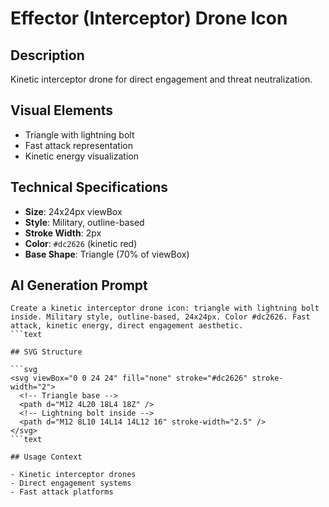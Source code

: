 # Effector (Interceptor) Drone Icon

## Description

Kinetic interceptor drone for direct engagement and threat neutralization.

## Visual Elements

- Triangle with lightning bolt
- Fast attack representation
- Kinetic energy visualization

## Technical Specifications

- **Size**: 24x24px viewBox
- **Style**: Military, outline-based
- **Stroke Width**: 2px
- **Color**: `#dc2626` (kinetic red)
- **Base Shape**: Triangle (70% of viewBox)

## AI Generation Prompt

```text
Create a kinetic interceptor drone icon: triangle with lightning bolt inside. Military style, outline-based, 24x24px. Color #dc2626. Fast attack, kinetic energy, direct engagement aesthetic.
```text

## SVG Structure

```svg
<svg viewBox="0 0 24 24" fill="none" stroke="#dc2626" stroke-width="2">
  <!-- Triangle base -->
  <path d="M12 4L20 18L4 18Z" />
  <!-- Lightning bolt inside -->
  <path d="M12 8L10 14L14 14L12 16" stroke-width="2.5" />
</svg>
```text

## Usage Context

- Kinetic interceptor drones
- Direct engagement systems
- Fast attack platforms
